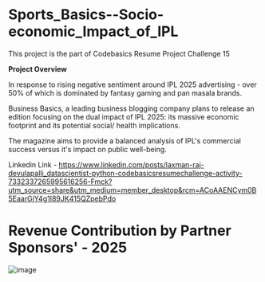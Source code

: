 # Sports_Basics--Socio-economic_Impact_of_IPL

This project is the part of Codebasics Resume Project Challenge 15

**Project Overview**

In response to rising negative sentiment around IPL 2025 advertising - over 50% of which is dominated by fantasy gaming and pan masala brands.

Business Basics, a leading business blogging company plans to release an edition focusing on the dual impact of IPL 2025: its massive economic footprint and its potential social/ health implications.

The magazine aims to provide a balanced analysis of IPL's commercial success versus it's impact on public well-being.

Linkedin Link - https://www.linkedin.com/posts/laxman-raj-devulapalli_datascientist-python-codebasicsresumechallenge-activity-7332337265995616256-Fmck?utm_source=share&utm_medium=member_desktop&rcm=ACoAAENCym0B5EaarGjY4g1I89JK415QZpebPdo

# Revenue Contribution by Partner Sponsors' - 2025
![image](https://github.com/user-attachments/assets/a55ba56a-b1ad-4cdb-aeac-4a0d361e7df9)
